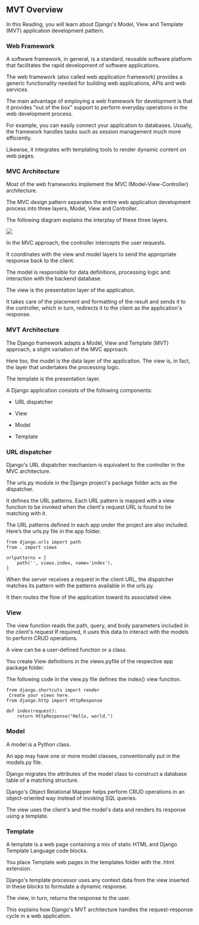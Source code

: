 ## MVT Overview
In this Reading, you will learn about Django's Model, View and Template (MVT) application development pattern.

### Web Framework
A software framework, in general, is a standard, reusable software platform that facilitates the rapid development of software applications.

The web framework (also called web application framework) provides a generic functionality needed for building web applications, APIs and web services.

The main advantage of employing a web framework for development is that it provides "out of the box" support to perform everyday operations in the web development process.

For example, you can easily connect your application to databases. Usually, the framework handles tasks such as session management much more efficiently.

Likewise, it integrates with templating tools to render dynamic content on web pages.

### MVC Architecture
Most of the web frameworks implement the MVC (Model-View-Controller) architecture. 

The MVC design pattern separates the entire web application development process into three layers, Model, View and Controller. 

The following diagram explains the interplay of these three layers.

<img src = '/mvt1.png'></img>


In the MVC approach, the controller intercepts the user requests. 

It coordinates with the view and model layers to send the appropriate response back to the client.

The model is responsible for data definitions, processing logic and interaction with the backend database.

The view is the presentation layer of the application.

It takes care of the placement and formatting of the result and sends it to the controller, which in turn, redirects it to the client as the application's response.

### MVT Architecture
The Django framework adapts a Model, View and Template (MVT) approach, a slight variation of the MVC approach.

Here too, the model is the data layer of the application. The view is, in fact, the layer that undertakes the processing logic.

The template is the presentation layer.


A Django application consists of the following components: 

- URL dispatcher 

- View 

- Model 

- Template 

### URL dispatcher
Django's URL dispatcher mechanism is equivalent to the controller in the MVC architecture.

The urls.py module in the Django project's package folder acts as the dispatcher.

It defines the URL patterns. Each URL pattern is mapped with a view function to be invoked when the client's request URL is found to be matching with it.

The URL patterns defined in each app under the project are also included. Here’s the urls.py file in the app folder.


```
from django.urls import path 
from . import views 

urlpatterns = [ 
    path('', views.index, name='index'), 
]
 ```

When the server receives a request in the client URL, the dispatcher matches its pattern with the patterns available in the urls.py. 

It then routes the flow of the application toward its associated view.

### View
The view function reads the path, query, and body parameters included in the client's request If required, it uses this data to interact with the models to perform CRUD operations.

A view can be a user-defined function or a class.

You create View definitions in the views.pyfile of the respective app package folder. 

The following code in the view.py file defines the index() view function.

```
from django.shortcuts import render 
 Create your views here. 
from django.http import HttpResponse 

def index(request): 
    return HttpResponse("Hello, world.") 
```

### Model
A model is a Python class.  

An app may have one or more model classes, conventionally put in the models.py file. 

Django migrates the attributes of the model class to construct a database table of a matching structure.

Django's Object Relational Mapper helps perform CRUD operations in an object-oriented way instead of invoking SQL queries.

The view uses the client's and the model's data and renders its response using a template.

### Template 
A template is a web page containing a mix of static HTML and Django Template Language code blocks.

You place Template web pages in the templates folder with the .html extension.

Django's template processor uses any context data from the view inserted in these blocks to formulate a dynamic response.

The view, in turn, returns the response to the user.

This explains how Django's MVT architecture handles the request-response cycle in a web application.